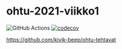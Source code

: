 # ohtu-2021-viikko1

![GitHub Actions](https://github.com/kivik-beep/ohtu-2021-viikko1/workflows/Java%20CI%20with%20Gradle/badge.svg)
[![codecov](https://codecov.io/gh/kivik-beep/ohtu-2021-viikko1/branch/main/graph/badge.svg?token=B61CMFN3JR)](https://codecov.io/gh/kivik-beep/ohtu-2021-viikko1)

https://github.com/kivik-beep/ohtu-tehtavat
